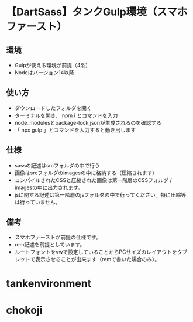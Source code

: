 # 【DartSass】タンクGulp環境（スマホファースト）

## 環境
- Gulpが使える環境が前提（4系）
- Nodeはバージョン14以降

## 使い方
- ダウンロードしたフォルダを開く
- ターミナルを開き、 npm i とコマンドを入力
- node_modulesとpackage-lock.jsonが生成されるのを確認する
- 「 npx gulp 」とコマンドを入力すると動き出します

## 仕様
- sassの記述はsrcフォルダの中で行う
- 画像はsrcフォルダのimagesの中に格納する（圧縮されます）
- コンパイルされたCSSと圧縮された画像は第一階層のCSSフォルダ / imagesの中に出力されます。
- jsに関する記述は第一階層のjsフォルダの中で行ってください。特に圧縮等は行っていません。

## 備考
- スマホファーストが前提の仕様です。
- rem記述を前提としています。
- ルートフォントをvwで設定していることからPCサイズのレイアウトをタブレットで表示させることが出来ます（remで書いた場合のみ）。
# tankenvironment
# chokoji
